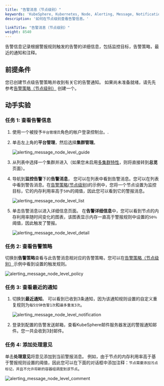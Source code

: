 ```yaml
---
title: "告警消息（节点级别）"
keywords: 'KubeSphere, Kubernetes, Node, Alerting, Message, Notification'
description: '如何在节点级别查看告警信息。'

linkTitle: "告警消息（节点级别）"
weight: 8540
---
```


告警信息记录根据警报规则触发的告警的详细信息，包括监控目标，告警策略，最近的通知和注释。
## 前提条件

您已创建节点级告警策略并收到有关它的告警通知。 如果尚未准备就绪，请先先参考[告警策略（节点级别）](../alerting-policy/) 创建一个。

## 动手实验

### 任务 1: 查看告警信息

1. 使用一个被授予`平台管理员`角色的帐户登录控制台。.

2. 单击左上角的**平台管理**，然后选择**集群管理**。

    ![alerting_message_node_level_guide](/images/docs/alerting-zh/alerting_message_node_level_guide.png)

3. 从列表中选择一个集群并进入（如果您未启用[多集群特性](../../../multicluster-management/)，则将直接转到**总览**页面）。

4. 导航到**监控告警**下的**告警消息**， 您可以在列表中看到告警消息。您可以在列表中看到警告消息。在[告警策略(节点级别)](../alerting-policy/)的示例中，您将一个节点设置为监控目标，它的内存利用率高于`50%`的阈值，因此您可以看到它的警报消息。

    ![alerting_message_node_level_list](/images/docs/alerting-zh/alerting_message_node_level_list.png)

5. 单击告警消息以进入详细信息页面。 在**告警详细信息**中，您可以看到节点的内存利用率随时间变化的图表，该图表显示内存一直高于警报规则中设置的`50％`阈值，因此触发了警报。

    ![alerting_message_node_level_detail](/images/docs/alerting-zh/alerting_message_node_level_detail.png)

### 任务 2: 查看告警策略

切换到**告警策略**查看与此告警消息相对应的告警策略，您可以在[告警策略（节点级别）](../alerting-policy/)示例中看到设置的触发规则。

![alerting_message_node_level_policy](/images/docs/alerting-zh/alerting_message_node_level_policy.png)

### 任务 3: 查看最近的通知

1. 切换到**最近通知**。 可以看到已收到3条通知，因为该通知规则设置的自定义重复规则为`每5分钟告警1次`和`最多重发3次`。

    ![alerting_message_node_level_notification](/images/docs/alerting-zh/alerting_message_node_level_notification.png)

2. 登录到配置的告警发送邮箱，查看KubeSphere邮件服务器发送的警报通知邮件。您一共会收到3封邮件。

### 任务 4: 添加处理意见

单击**处理意见**将意见添加到当前警报消息。 例如，由于节点的内存利用率高于基于警报规则设置的阈值，因此您可以在下面的对话框中添加注释：`节点需要添加污点标记，并且不允许将新的容器组调度到该节点`。

![alerting_message_node_level_comment](/images/docs/alerting-zh/alerting_message_node_level_comment.png)
